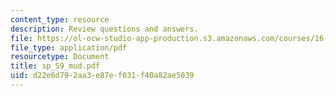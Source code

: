 ```yaml
---
content_type: resource
description: Review questions and answers.
file: https://ol-ocw-studio-app-production.s3.amazonaws.com/courses/16-01-unified-engineering-i-ii-iii-iv-fall-2005-spring-2006/d22e6d792aa3e87ef031f40a82ae5039_sp_S9_mud.pdf
file_type: application/pdf
resourcetype: Document
title: sp_S9_mud.pdf
uid: d22e6d79-2aa3-e87e-f031-f40a82ae5039
---
```

